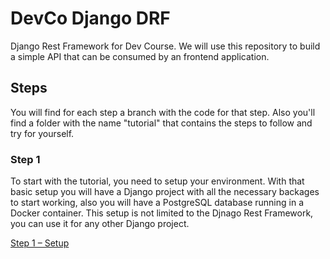 # DevCo Django DRF

Django Rest Framework for Dev Course. We will use this repository to build a simple API that can be consumed by an frontend application.

## Steps

You will find for each step a branch with the code for that step. Also you'll find a folder with the name "tutorial" that contains the steps to follow and try for yourself.

### Step 1

To start with the tutorial, you need to setup your environment. With that basic setup you will have a Django project with all the necessary backages to start working, also you will have a PostgreSQL database running in a Docker container. This setup is not limited to the Djnago Rest Framework, you can use it for any other Django project.

[Step 1 – Setup](tutorial/01_setup.md)

